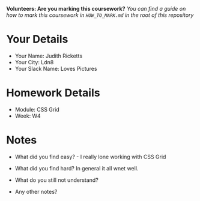 <!--

The title for your pull request should be made in this format

CITY CLASS_NO - FIRST_NAME LAST_NAME - MODULE - WEEK_NO

For example,

London Class 7 - Chris Owen - HTML/CSS - Week 1

Please complete the details below this message

-->

**Volunteers: Are you marking this coursework?** _You can find a guide on how to mark this coursework in `HOW_TO_MARK.md` in the root of this repository_

# Your Details

- Your Name: Judith Ricketts
- Your City: Ldn8
- Your Slack Name: Loves Pictures

# Homework Details

- Module: CSS Grid
- Week: W4

# Notes

- What did you find easy? - I really lone working with CSS Grid

- What did you find hard? In general it all wnet well.

- What do you still not understand?

- Any other notes?
